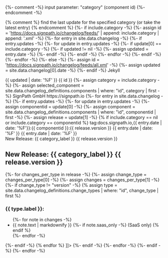 {%- comment -%} 
  input parameter: "category" (component id)
{%- endcomment -%}

{% comment %} find the last update for the specified category (or take the latest entry) {% endcomment %}
{%- if include.category -%}
  {%- assign id = 'https://docs.signpath.io/changelog/feeds/' | append: include.category | append: '.xml' -%}
  {%- for entry in site.data.changelog -%}
    {%- if entry.updates -%}
      {%- for update in entry.updates -%}
        {%- if update[0] == include.category -%}
          {%- if updated != nil -%}
            {%- assign updated = entry.date -%}
          {%- endif -%}
        {%- endif -%}
      {%- endfor -%}
    {%- endif -%}
  {%- endfor -%}
{%- else -%}
  {%- assign id = 'https://docs.signpath.io/changelog/feeds/all.xml' -%}
  {%- assign updated = site.data.changelog[0].date -%}
{%- endif -%}
<feed xmlns="http://www.w3.org/2005/Atom">
<generator uri="https://jekyllrb.com/" version="3.9.3">Jekyll</generator>
<link href="{{ id }}" rel="self" type="application/atom+xml"/>
<link href="https://docs.signpath.io/" rel="alternate" type="text/html"/>
<updated>{{ updated | date: '%F' }}</updated>
<id>{{ id }}</id>
{%- assign category = include.category -%}
{%- assign selected_component = site.data.changelog_definitions.components | where: "id", category | first -%}
<title type="html">SignPath - {{ selected_component.label }} Changelog</title>
<author>
  <name>SignPath GmbH</name>
  <uri>https://signpath.io</uri>
</author>
{%- for entry in site.data.changelog -%}
  {%- if entry.updates -%}
    {%- for update in entry.updates -%}
      {%- assign componentid = update[0] -%}
			{%- assign component = site.data.changelog_definitions.components | where: "id", componentid | first -%}
      {%- assign release = update[1] -%}
      {% if include.category == nil or include.category == componentid %}
        <entry>
          <id>tag:docs.signpath.io,{{ entry.date | date: '%F'}}:{{ componentid }}:{{ release.version }}</id>
          <title>SignPath {{ component.label }} {{ release.version }}</title>
          <updated>{{ entry.date | date: '%F' }}</updated>
          <published>{{ entry.date | date: '%F' }}</published>
          <link rel="alternate" href="https://docs.signpath.io/changelog#{{ entry.date | date: '%F' }}" />
          <category term="release/{{ componentid }}" label="{{ component.label }}" />
          <summary type="html">New Release: {{ category_label }} {{ release.version }}</summary>
          <content type="html"> <![CDATA[
            <div>
              <h2>New Release: {{ category_label }} {{ release.version }}</h2>
              {%- for changes_per_type in release -%}
                {%- assign change_type = changes_per_type[0] -%}
                {%- assign changes = changes_per_type[1] -%}
                {%- if change_type != "version" -%}
                  {% assign type = site.data.changelog_definitions.change_types | where: "id", change_type | first %}
                  <h3> {{ type.label }}: </h3>
                    <ul>
                      {%- for note in changes -%}
                        <li>
                          {{ note.text | markdownify }}
                          {%- if note.saas_only -%}
                            <span class='enterprise-only'>(SaaS only)</span>
                          {% endif %}
                        </li>
                      {%- endfor -%}
                    </ul>
                {%- endif -%}
              {% endfor %}
            </div> ]]>
          </content>
        </entry>
      {%- endif -%}
    {%- endfor -%}
  {%- endif -%}
{%- endfor -%}
</feed>